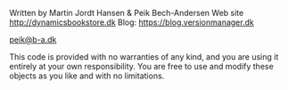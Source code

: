 Written by Martin Jordt Hansen & Peik Bech-Andersen
Web site http://dynamicsbookstore.dk
Blog: https://blog.versionmanager.dk

peik@b-a.dk

This code is provided with no warranties of any kind, and you are using it entirely at your own responsibility.
You are free to use and modify these objects as you like and with no limitations.